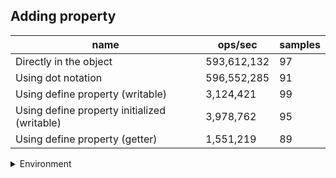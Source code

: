 ## Adding property

|name|ops/sec|samples|
|-|-|-|
|Directly in the object|593,612,132|97|
|Using dot notation|596,552,285|91|
|Using define property (writable)|3,124,421|99|
|Using define property initialized (writable)|3,978,762|95|
|Using define property (getter)|1,551,219|89|


<details>
<summary>Environment</summary>

* __Machine:__ linux x64 | 2 vCPUs | 6.8GB Mem
* __Run:__ Sat Oct 14 2023 01:29:21 GMT+0000 (Coordinated Universal Time)
</details>

<!--
{"environment":{"platform":"linux","arch":"x64","cpus":2,"totalMemory":6.759757995605469},"benchmarks":[{"name":"Directly in the object","hz":593612132.2334692,"cycles":6,"stats":{"deviation":1.7518262265314876e-11,"mean":1.6846016880374292e-9,"moe":3.486271680534919e-12,"rme":0.20694931658274937,"sem":1.7787100410892445e-12,"variance":3.0688951279635505e-22}},{"name":"Using dot notation","hz":596552285.1900151,"cycles":6,"stats":{"deviation":5.819608478795625e-11,"mean":1.6762990014889944e-9,"moe":1.1957190355000336e-11,"rme":0.7133089230727457,"sem":6.1006073239797635e-12,"variance":3.3867842846469926e-21}},{"name":"Using define property (writable)","hz":3124421.1077466365,"cycles":3,"stats":{"deviation":1.6885143137344666e-8,"mean":3.20059289549868e-7,"moe":3.3261606443428082e-9,"rme":1.0392326524940823,"sem":1.6970207369095961e-9,"variance":2.851080587686177e-16}},{"name":"Using define property initialized (writable)","hz":3978762.0403719735,"cycles":5,"stats":{"deviation":6.325837596581485e-9,"mean":2.513344577667958e-7,"moe":1.2720737968482009e-9,"rme":0.5061278935451471,"sem":6.490172432898984e-10,"variance":4.001622129832382e-17}},{"name":"Using define property (getter)","hz":1551218.9781849182,"cycles":3,"stats":{"deviation":4.223555087712194e-8,"mean":6.446543099737603e-7,"moe":8.774840500567402e-9,"rme":1.3611699115025804,"sem":4.476959439065001e-9,"variance":1.7838417578939555e-15}}]}-->
